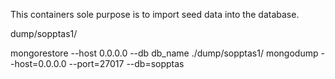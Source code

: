 This containers sole purpose is to import seed data into the database.

dump/sopptas1/

mongorestore --host 0.0.0.0 --db db_name ./dump/sopptas1/
mongodump --host=0.0.0.0 --port=27017 --db=sopptas